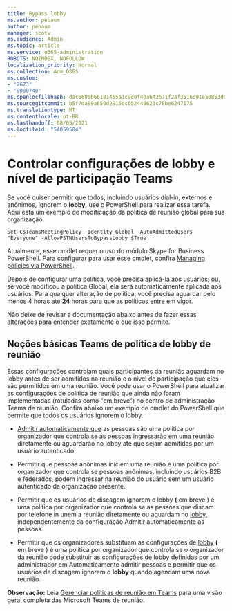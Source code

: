```yaml
---
title: Bypass lobby
ms.author: pebaum
author: pebaum
manager: scotv
ms.audience: Admin
ms.topic: article
ms.service: o365-administration
ROBOTS: NOINDEX, NOFOLLOW
localization_priority: Normal
ms.collection: Adm_O365
ms.custom:
- "2673"
- "9000740"
ms.openlocfilehash: dac6690b66181455a1c9c0f40a642b71f2af3516d91ea0853d06564b017b03a2
ms.sourcegitcommit: b5f7da89a650d2915dc652449623c78be6247175
ms.translationtype: MT
ms.contentlocale: pt-BR
ms.lasthandoff: 08/05/2021
ms.locfileid: "54059584"
---
```

# <a name="control-lobby-settings-and-level-of-participation-in-teams"></a>Controlar configurações de lobby e nível de participação Teams

Se você quiser permitir que todos, incluindo usuários dial-in, externos e anônimos, ignorem o **lobby,** use o PowerShell para realizar essa tarefa. Aqui está um exemplo de modificação da política de reunião global para sua organização.

`Set-CsTeamsMeetingPolicy -Identity Global -AutoAdmittedUsers "Everyone" -AllowPSTNUsersToBypassLobby $True`

Atualmente, esse cmdlet requer o uso do módulo Skype for Business PowerShell. Para configurar para usar esse cmdlet, confira [Managing policies via PowerShell](https://docs.microsoft.com/microsoftteams/teams-powershell-overview#managing-policies-via-powershell).

Depois de configurar uma política, você precisa aplicá-la aos usuários; ou, se você modificou a política Global, ela será automaticamente aplicada aos usuários. Para qualquer alteração de política, você precisa aguardar pelo menos 4 horas até **24** horas para que as políticas entre em vigor. 

Não deixe de revisar a documentação abaixo antes de fazer essas alterações para entender exatamente o que isso permite.


## <a name="understanding-teams-meeting-lobby-policy-controls"></a>Noções básicas Teams de política de lobby de reunião

Essas configurações controlam quais participantes da reunião aguardam no lobby antes de ser admitidos na reunião e o nível de participação que eles são permitidos em uma reunião. Você pode usar o PowerShell para atualizar as configurações de política de reunião que ainda não foram implementadas (rotuladas como "em breve") no centro de administração Teams de reunião. Confira abaixo um exemplo de cmdlet do PowerShell que permite que todos os usuários ignorem o lobby.

- [Admitir automaticamente que](https://docs.microsoft.com/microsoftteams/meeting-policies-in-teams#automatically-admit-people) as pessoas são uma política por organizador que controla se as pessoas ingressarão em uma reunião diretamente ou aguardarão no lobby até que sejam admitidas por um usuário autenticado.

- [](https://docs.microsoft.com/microsoftteams/meeting-policies-in-teams#allow-anonymous-people-to-start-a-meeting) Permitir que pessoas anônimas iniciem uma reunião é uma política por organizador que controla se pessoas anônimas, incluindo usuários B2B e federados, podem ingressar na reunião do usuário sem um usuário autenticado da organização presente.

- Permitir que os usuários de discagem ignorem o lobby **(** em breve ) é uma política por organizador que  controla se as pessoas que discam por telefone in unem a reunião diretamente ou aguardam no [lobby,](https://docs.microsoft.com/microsoftteams/meeting-policies-in-teams#allow-dial-in-users-to-bypass-the-lobby-coming-soon) independentemente da configuração Admitir automaticamente as pessoas.

- Permitir que os organizadores substituam as configurações de [lobby](https://docs.microsoft.com/microsoftteams/meeting-policies-in-teams#allow-organizers-to-override-lobby-settings-coming-soon) **(** em breve ) é uma política  por organizador que controla se o organizador da reunião pode substituir as configurações de lobby definidas por um administrador em Automaticamente admitir pessoas e permitir que os usuários de discagem ignorem o **lobby** quando agendam uma nova reunião.

**Observação:** Leia [Gerenciar políticas de reunião em Teams](https://docs.microsoft.com/microsoftteams/meeting-policies-in-teams) para uma visão geral completa das Microsoft Teams de reunião.
